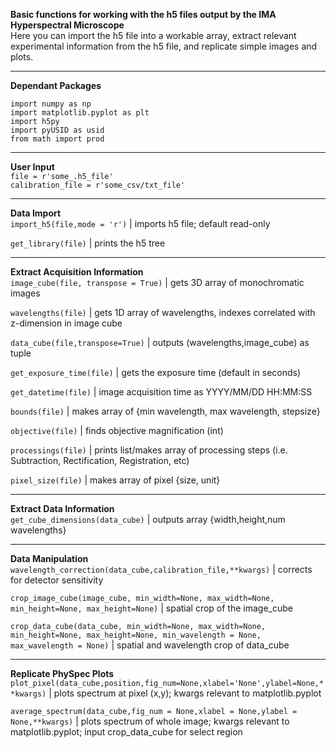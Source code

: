 **Basic functions for working with the h5 files output by the IMA Hyperspectral Microscope**  
Here you can import the h5 file into a workable array, extract relevant experimental information from the h5 file, and replicate simple images and plots. 

***

**Dependant Packages**

	import numpy as np  
	import matplotlib.pyplot as plt  
	import h5py  
	import pyUSID as usid  
	from math import prod  

***
**User Input**  
	`file = r'some_.h5_file'`  
	`calibration_file = r'some_csv/txt_file'`  
***	
**Data Import**  
`import_h5(file,mode = 'r')` | imports h5 file; default read-only  

`get_library(file)` | prints the h5 tree  
***
**Extract Acquisition Information**  
`image_cube(file, transpose = True)` | gets 3D array of monochromatic images  

`wavelengths(file)` | gets 1D array of wavelengths, indexes correlated with z-dimension in image cube  

`data_cube(file,transpose=True)` | outputs (wavelengths,image_cube) as tuple  

`get_exposure_time(file)` | gets the exposure time (default in seconds)  

`get_datetime(file)` | image acquisition time as YYYY/MM/DD HH:MM:SS  

`bounds(file)` | makes array of {min wavelength, max wavelength, stepsize}  

`objective(file)` | finds objective magnification (int)  

`processings(file)` | prints list/makes array of processing steps (i.e. Subtraction, Rectification, Registration, etc)  

`pixel_size(file)` | makes array of pixel {size, unit}  
***
**Extract Data Information**  
`get_cube_dimensions(data_cube)` | outputs array {width,height,num wavelengths}  
***
**Data Manipulation**  
`wavelength_correction(data_cube,calibration_file,**kwargs)` | corrects for detector sensitivity  

`crop_image_cube(image_cube, min_width=None, max_width=None, min_height=None, max_height=None)` | spatial crop of the image_cube  

`crop_data_cube(data_cube, min_width=None, max_width=None, min_height=None, max_height=None, min_wavelength = None, max_wavelength = None)` | spatial and wavelength crop of data_cube  
***
**Replicate PhySpec Plots**  
`plot_pixel(data_cube,position,fig_num=None,xlabel='None',ylabel=None,**kwargs)` | plots spectrum at pixel (x,y); kwargs relevant to matplotlib.pyplot  

`average_spectrum(data_cube,fig_num = None,xlabel = None,ylabel = None,**kwargs)` | plots spectrum of whole image; kwargs relevant to matplotlib.pyplot; input crop_data_cube for select region  
